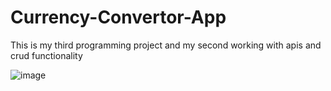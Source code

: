 # Currency-Convertor-App
This is my third programming project and my second working with apis and crud functionality

![image](https://github.com/user-attachments/assets/2d818d9b-fd77-4acb-8d03-4c4fd91e990c)

